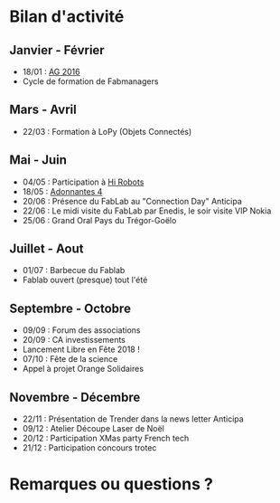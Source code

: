 # Bilan d'activité


## Janvier - Février
* 18/01 : [AG 2016](http://wiki.fablab-lannion.org/index.php?title=Compte_Rendu_AG_2016)
* Cycle de formation de Fabmanagers


## Mars - Avril
* 22/03 : Formation à LoPy (Objets Connectés)


## Mai - Juin
* 04/05 : Participation à  [Hi Robots](http://www.fablab-lannion.org/2017/04/hi-robots-midi-robotique.html)
* 18/05 : [Adonnantes 4](http://wiki.fablab-lannion.org/index.php?title=Adonnantes_4)
* 20/06 : Présence du FabLab au "Connection Day" Anticipa
* 22/06 : Le midi visite du FabLab par Enedis, le soir visite VIP Nokia
* 25/06 : Grand Oral Pays du Trégor-Goëlo


## Juillet - Aout
* 01/07 : Barbecue du Fablab
* Fablab ouvert (presque) tout l'été


## Septembre - Octobre
* 09/09 : Forum des associations
* 20/09 : CA investissements
* Lancement Libre en Fête 2018 !
* 07/10 : Fête de la science
* Appel à projet Orange Solidaires


## Novembre - Décembre
* 22/11 : Présentation de Trender dans la news letter Anticipa
* 09/12 : Atelier Découpe Laser de Noël
* 20/12 : Participation XMas party French tech
* 21/12 : Participation concours trotec


# Remarques ou questions ?
